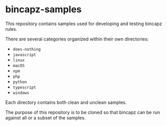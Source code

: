 # bincapz-samples

This repository contains samples used for developing and testing bincapz rules.

There are several categories organized within their own directories:

- `does-nothing`
- `javascript`
- `linux`
- `macOS`
- `npm`
- `php`
- `python`
- `typescript`
- `windows`

Each directory contains both clean and unclean samples.

The purpose of this repository is to be cloned so that bincapz can be run against all or a subset of the samples.
